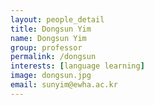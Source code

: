 ```yaml
---
layout: people_detail
title: Dongsun Yim
name: Dongsun Yim
group: professor
permalink: /dongsun
interests: [language learning]
image: dongsun.jpg
email: sunyim@ewha.ac.kr
---
```

